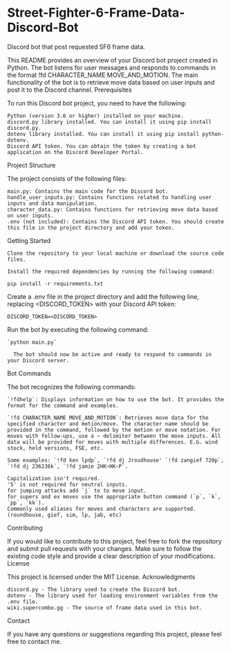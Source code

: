 # Street-Fighter-6-Frame-Data-Discord-Bot
Discord bot that post requested SF6 frame data.


This README provides an overview of your Discord bot project created in Python. The bot listens for user messages and responds to commands in the format !fd CHARACTER_NAME MOVE_AND_MOTION. The main functionality of the bot is to retrieve move data based on user inputs and post it to the Discord channel.
Prerequisites

To run this Discord bot project, you need to have the following:

    Python (version 3.6 or higher) installed on your machine.
    discord.py library installed. You can install it using pip install discord.py.
    dotenv library installed. You can install it using pip install python-dotenv.
    Discord API token. You can obtain the token by creating a bot application on the Discord Developer Portal.

Project Structure

The project consists of the following files:

    main.py: Contains the main code for the Discord bot.
    handle_user_inputs.py: Contains functions related to handling user inputs and data manipulation.
    character_data.py: Contains functions for retrieving move data based on user inputs.
    .env (not included): Contains the Discord API token. You should create this file in the project directory and add your token.

Getting Started

    Clone the repository to your local machine or download the source code files.

    Install the required dependencies by running the following command:

`pip install -r requirements.txt`

Create a .env file in the project directory and add the following line, replacing <DISCORD_TOKEN> with your Discord API token:

`DISCORD_TOKEN=<DISCORD_TOKEN>`

Run the bot by executing the following command:


    `python main.py`

      The bot should now be active and ready to respond to commands in your Discord server.

Bot Commands

The bot recognizes the following commands:

    `!fdhelp`: Displays information on how to use the bot. It provides the format for the command and examples.

    `!fd CHARACTER_NAME MOVE_AND_MOTION`: Retrieves move data for the specified character and motion/move. The character name should be provided in the command, followed by the motion or move notation. For moves with follow-ups, use a ~ delimiter between the move inputs. All data will be provided for moves with multiple differences. E.G. wind stock, held versions, FSE, etc.

    Some examples: `!fd ken lpdp`, `!fd dj Jroudhouse' `!fd zangief 720p`, `!fd dj 236236k`, `!fd jamie 2HK~HK~P`.

    Capitalization isn't required. 
    '5' is not required for neutral inputs.
    for jumping attacks add `j` to to move input. 
    for supers and ex moves use the appropriate button command (`p`, `k`, `pp`, `kk`).
    Commonly used aliases for moves and characters are supported. (roundhouse, gief, sim, lp, jab, etc)
    
Contributing

If you would like to contribute to this project, feel free to fork the repository and submit pull requests with your changes. Make sure to follow the existing code style and provide a clear description of your modifications.
License

This project is licensed under the MIT License.
Acknowledgments

    discord.py - The library used to create the Discord bot.
    dotenv - The library used for loading environment variables from the .env file.
    wiki.supercombo.gg - The source of frame data used in this bot.

Contact

If you have any questions or suggestions regarding this project, please feel free to contact me.
